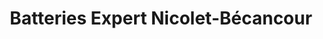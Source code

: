 ---
title: "Batteries Expert Nicolet-Bécancour"
url: /nicolet/batteries-expert-nicolet-becancour/
shop: car parts
---